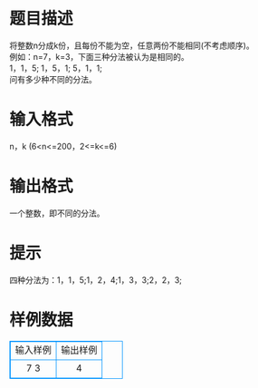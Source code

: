 # 

 
 # 题目描述 
将整数n分成k份，且每份不能为空，任意两份不能相同(不考虑顺序)。<BR>例如：n=7，k=3，下面三种分法被认为是相同的。<BR>1，1，5;&nbsp;1，5，1;&nbsp;5，1，1;<BR>问有多少种不同的分法。<BR> 

 
 # 输入格式 
n，k&nbsp;(6&lt;n&lt;=200，2&lt;=k&lt;=6) 

 
 # 输出格式 
一个整数，即不同的分法。 

 
 # 提示 
四种分法为：1，1，5;1，2，4;1，3，3;2，2，3;<BR> 
# 样例数据
<style>
        table,table tr th, table tr td { border:1px solid #0094ff; }
        table { width: 200px; min-height: 25px; line-height: 25px; text-align: center; border-collapse: collapse;}   
    </style>
<table>
	<tr>
		<td>输入样例</td>
		<td>输出样例</td>
	</tr>
<tr><td>7 3</td><td>4</td></tr></table>
